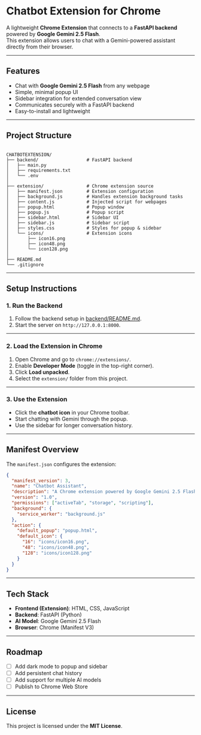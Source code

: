 # Chatbot Extension for Chrome

A lightweight **Chrome Extension** that connects to a **FastAPI backend** powered by **Google Gemini 2.5 Flash**.  
This extension allows users to chat with a Gemini-powered assistant directly from their browser.

---

## Features

- Chat with **Google Gemini 2.5 Flash** from any webpage
- Simple, minimal popup UI
- Sidebar integration for extended conversation view
- Communicates securely with a FastAPI backend
- Easy-to-install and lightweight

---

## Project Structure

```

CHATBOTEXTENSION/
├── backend/                  # FastAPI backend
│   ├── main.py
│   ├── requirements.txt
│   └── .env
│
├── extension/                # Chrome extension source
│   ├── manifest.json         # Extension configuration
│   ├── background.js         # Handles extension background tasks
│   ├── content.js            # Injected script for webpages
│   ├── popup.html            # Popup window
│   ├── popup.js              # Popup script
│   ├── sidebar.html          # Sidebar UI
│   ├── sidebar.js            # Sidebar script
│   ├── styles.css            # Styles for popup & sidebar
│   └── icons/                # Extension icons
│       ├── icon16.png
│       ├── icon48.png
│       └── icon128.png
│
├── README.md
└── .gitignore

````

---

## Setup Instructions

### 1. Run the Backend
1. Follow the backend setup in [backend/README.md](../backend/README.md).  
2. Start the server on `http://127.0.0.1:8000`.

---

### 2. Load the Extension in Chrome
1. Open Chrome and go to `chrome://extensions/`.
2. Enable **Developer Mode** (toggle in the top-right corner).
3. Click **Load unpacked**.
4. Select the `extension/` folder from this project.

---

### 3. Use the Extension
- Click the **chatbot icon** in your Chrome toolbar.
- Start chatting with Gemini through the popup.
- Use the sidebar for longer conversation history.

---

## Manifest Overview

The `manifest.json` configures the extension:
```json
{
  "manifest_version": 3,
  "name": "Chatbot Assistant",
  "description": "A Chrome extension powered by Google Gemini 2.5 Flash.",
  "version": "1.0",
  "permissions": ["activeTab", "storage", "scripting"],
  "background": {
    "service_worker": "background.js"
  },
  "action": {
    "default_popup": "popup.html",
    "default_icon": {
      "16": "icons/icon16.png",
      "48": "icons/icon48.png",
      "128": "icons/icon128.png"
    }
  }
}
````

---

## Tech Stack

* **Frontend (Extension)**: HTML, CSS, JavaScript
* **Backend**: FastAPI (Python)
* **AI Model**: Google Gemini 2.5 Flash
* **Browser**: Chrome (Manifest V3)

---

## Roadmap

* [ ] Add dark mode to popup and sidebar
* [ ] Add persistent chat history
* [ ] Add support for multiple AI models
* [ ] Publish to Chrome Web Store

---

## License

This project is licensed under the **MIT License**.


